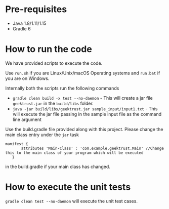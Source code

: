 
# Pre-requisites
* Java 1.8/1.11/1.15
* Gradle 6

# How to run the code

We have provided scripts to execute the code. 

Use `run.sh` if you are Linux/Unix/macOS Operating systems and `run.bat` if you are on Windows.

Internally both the scripts run the following commands 

 * `gradle clean build -x test --no-daemon` - This will create a jar file `geektrust.jar` in the `build/libs` folder.
 * `java -jar build/libs/geektrust.jar sample_input/input1.txt` - This will execute the jar file passing in the sample input file as the command line argument

 Use the build.gradle file provided along with this project. Please change the main class entry under the `jar` task

 ```
 manifest {
        attributes 'Main-Class' : 'com.example.geektrust.Main' //Change this to the main class of your program which will be executed
    }
```
in the build.gradle if your main class has changed.

 # How to execute the unit tests

 `gradle clean test --no-daemon` will execute the unit test cases.
